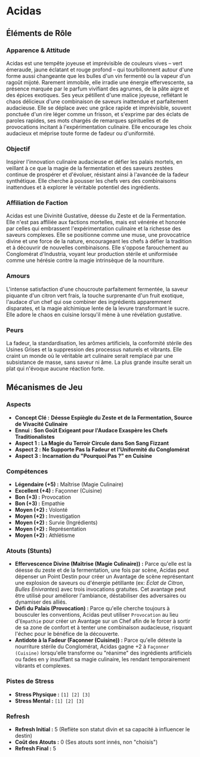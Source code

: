 # Acidas

## Éléments de Rôle

### Apparence & Attitude
Acidas est une tempête joyeuse et imprévisible de couleurs vives – vert émeraude, jaune éclatant et rouge profond – qui tourbillonnent autour d'une forme aussi changeante que les bulles d'un vin fermenté ou la vapeur d'un ragoût mijoté. Rarement immobile, elle irradie une énergie effervescente, sa présence marquée par le parfum vivifiant des agrumes, de la pâte aigre et des épices exotiques. Ses yeux pétillent d'une malice joyeuse, reflétant le chaos délicieux d'une combinaison de saveurs inattendue et parfaitement audacieuse. Elle se déplace avec une grâce rapide et imprévisible, souvent ponctuée d'un rire léger comme un frisson, et s'exprime par des éclats de paroles rapides, ses mots chargés de remarques spirituelles et de provocations incitant à l'expérimentation culinaire. Elle encourage les choix audacieux et méprise toute forme de fadeur ou d'uniformité.

### Objectif
Inspirer l'innovation culinaire audacieuse et défier les palais mortels, en veillant à ce que la magie de la fermentation et des saveurs zestées continue de prospérer et d'évoluer, résistant ainsi à l'avancée de la fadeur synthétique. Elle cherche à pousser les chefs vers des combinaisons inattendues et à explorer le véritable potentiel des ingrédients.

### Affiliation de Faction
Acidas est une Divinité Gustative, déesse du Zeste et de la Fermentation. Elle n'est pas affiliée aux factions mortelles, mais est vénérée et honorée par celles qui embrassent l'expérimentation culinaire et la richesse des saveurs complexes. Elle se positionne comme une muse, une provocatrice divine et une force de la nature, encourageant les chefs à défier la tradition et à découvrir de nouvelles combinaisons. Elle s'oppose farouchement au Conglomérat d'Industria, voyant leur production stérile et uniformisée comme une hérésie contre la magie intrinsèque de la nourriture.

### Amours
L'intense satisfaction d'une choucroute parfaitement fermentée, la saveur piquante d'un citron vert frais, la touche surprenante d'un fruit exotique, l'audace d'un chef qui ose combiner des ingrédients apparemment disparates, et la magie alchimique lente de la levure transformant le sucre. Elle adore le chaos en cuisine lorsqu'il mène à une révélation gustative.

### Peurs
La fadeur, la standardisation, les arômes artificiels, la conformité stérile des Usines Grises et la suppression des processus naturels et vibrants. Elle craint un monde où le véritable art culinaire serait remplacé par une subsistance de masse, sans saveur ni âme. La plus grande insulte serait un plat qui n'évoque aucune réaction forte.

## Mécanismes de Jeu

### Aspects

*   **Concept Clé :** **Déesse Espiègle du Zeste et de la Fermentation, Source de Vivacité Culinaire**
*   **Ennui :** **Son Goût Exigeant pour l'Audace Exaspère les Chefs Traditionalistes**
*   **Aspect 1 :** **La Magie du Terroir Circule dans Son Sang Fizzant**
*   **Aspect 2 :** **Ne Supporte Pas la Fadeur et l'Uniformité du Conglomérat**
*   **Aspect 3 :** **Incarnation du "Pourquoi Pas ?" en Cuisine**

### Compétences

*   **Légendaire (+5) :** Maîtrise (Magie Culinaire)
*   **Excellent (+4) :** Façonner (Cuisine)
*   **Bon (+3) :** Provocation
*   **Bon (+3) :** Empathie
*   **Moyen (+2) :** Volonté
*   **Moyen (+2) :** Investigation
*   **Moyen (+2) :** Survie (Ingrédients)
*   **Moyen (+2) :** Représentation
*   **Moyen (+2) :** Athlétisme

### Atouts (Stunts)

*   **Effervescence Divine (Maîtrise (Magie Culinaire)) :** Parce qu'elle est la déesse du zeste et de la fermentation, une fois par scène, Acidas peut dépenser un Point Destin pour créer un Avantage de scène représentant une explosion de saveurs ou d'énergie pétillante (ex: *Éclat de Citron*, *Bulles Enivrantes*) avec trois invocations gratuites. Cet avantage peut être utilisé pour améliorer l'ambiance, déstabiliser des adversaires ou dynamiser des alliés.
*   **Défi du Palais (Provocation) :** Parce qu'elle cherche toujours à bousculer les conventions, Acidas peut utiliser `Provocation` au lieu d'`Empathie` pour créer un Avantage sur un Chef afin de le forcer à sortir de sa zone de confort et à tenter une combinaison audacieuse, risquant l'échec pour le bénéfice de la découverte.
*   **Antidote à la Fadeur (Façonner (Cuisine)) :** Parce qu'elle déteste la nourriture stérile du Conglomérat, Acidas gagne +2 à `Façonner (Cuisine)` lorsqu'elle transforme ou "réanime" des ingrédients artificiels ou fades en y insufflant sa magie culinaire, les rendant temporairement vibrants et complexes.

### Pistes de Stress

*   **Stress Physique :** `[1] [2] [3]`
*   **Stress Mental :** `[1] [2] [3]`

### Refresh

*   **Refresh Initial :** 5 (Reflète son statut divin et sa capacité à influencer le destin)
*   **Coût des Atouts :** 0 (Ses atouts sont innés, non "choisis")
*   **Refresh Final :** 5